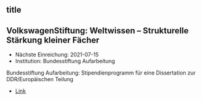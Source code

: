 ## title

## VolkswagenStiftung: Weltwissen – Strukturelle Stärkung kleiner Fächer

* Nächste Einreichung: 2021-07-15
* Institution: Bundesstiftung Aufarbeitung

Bundesstiftung Aufarbeitung: Stipendienprogramm für eine Dissertation zur DDR/Europäischen Teilung

* [Link](https://www.bundesstiftung-aufarbeitung.de/de/foerderung/foerderprogramme/stipendien)